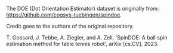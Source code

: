 The DOE (Dot Orientation Estimator) dataset is originally from:
    https://github.com/cogsys-tuebingen/spindoe.
    
Credit goes to the authors of the original repository.

T. Gossard, J. Tebbe, A. Ziegler, and A. Zell, 'SpinDOE: A ball spin estimation method for table tennis robot', arXiv [cs.CV]. 2023.
